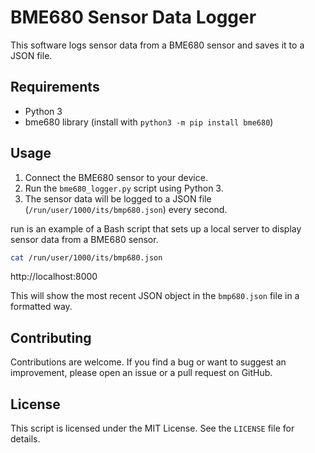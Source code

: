 # BME680 Sensor Data Logger

This software logs sensor data from a BME680 sensor and saves it to a JSON file.

## Requirements

- Python 3
- bme680 library (install with `python3 -m pip install bme680`)

## Usage

1. Connect the BME680 sensor to your device.
2. Run the `bme680_logger.py` script using Python 3.
3. The sensor data will be logged to a JSON file (`/run/user/1000/its/bmp680.json`) every second.


run is an example of a Bash script that sets up a local server to display sensor data from a BME680 sensor.


```bash
cat /run/user/1000/its/bmp680.json
```
http://localhost:8000 

This will show the most recent JSON object in the `bmp680.json` file in a formatted way.

## Contributing

Contributions are welcome. If you find a bug or want to suggest an improvement, please open an issue or a pull request on GitHub.


## License

This script is licensed under the MIT License. See the `LICENSE` file for details.
